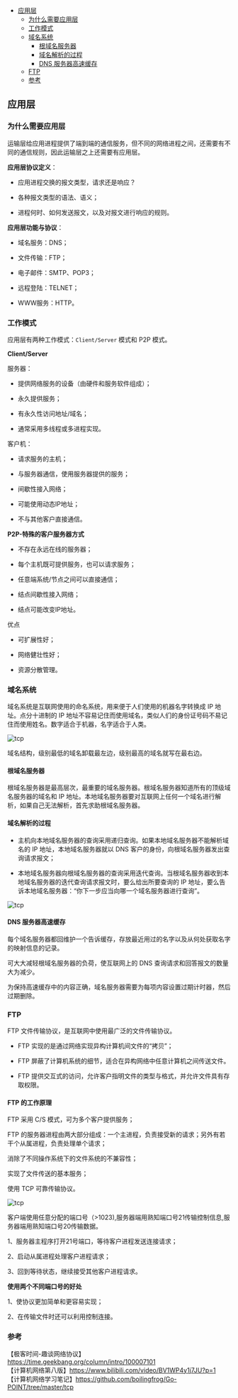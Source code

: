 <!-- START doctoc generated TOC please keep comment here to allow auto update -->
<!-- DON'T EDIT THIS SECTION, INSTEAD RE-RUN doctoc TO UPDATE -->

- [应用层](#%E5%BA%94%E7%94%A8%E5%B1%82)
  - [为什么需要应用层](#%E4%B8%BA%E4%BB%80%E4%B9%88%E9%9C%80%E8%A6%81%E5%BA%94%E7%94%A8%E5%B1%82)
  - [工作模式](#%E5%B7%A5%E4%BD%9C%E6%A8%A1%E5%BC%8F)
  - [域名系统](#%E5%9F%9F%E5%90%8D%E7%B3%BB%E7%BB%9F)
    - [根域名服务器](#%E6%A0%B9%E5%9F%9F%E5%90%8D%E6%9C%8D%E5%8A%A1%E5%99%A8)
    - [域名解析的过程](#%E5%9F%9F%E5%90%8D%E8%A7%A3%E6%9E%90%E7%9A%84%E8%BF%87%E7%A8%8B)
    - [DNS 服务器高速缓存](#dns-%E6%9C%8D%E5%8A%A1%E5%99%A8%E9%AB%98%E9%80%9F%E7%BC%93%E5%AD%98)
  - [FTP](#ftp)
  - [参考](#%E5%8F%82%E8%80%83)

<!-- END doctoc generated TOC please keep comment here to allow auto update -->

## 应用层

### 为什么需要应用层

运输层给应用进程提供了端到端的通信服务，但不同的网络进程之间，还需要有不同的通信规则，因此运输层之上还需要有应用层。   

**应用层协议定义**：  

- 应⽤进程交换的报⽂类型，请求还是响应？  

- 各种报⽂类型的语法、语义；  

- 进程何时、如何发送报⽂，以及对报⽂进⾏响应的规则。    

**应用层功能与协议**：   

- 域名服务：DNS；   

- ⽂件传输：FTP；   

- 电⼦邮件：SMTP、POP3；     

- 远程登陆：TELNET；    

- WWW服务：HTTP。   

### 工作模式

应用层有两种工作模式：`Client/Server` 模式和 P2P 模式。   

**Client/Server**  

服务器：  

- 提供⽹络服务的设备（由硬件和服务软件组成）；  

- 永久提供服务；   

- 有永久性访问地址/域名；  

- 通常采⽤多线程或多进程实现。  

客户机：  

- 请求服务的主机；  

- 与服务器通信，使⽤服务器提供的服务；  

- 间歇性接⼊⽹络；  

- 可能使⽤动态IP地址；  

- 不与其他客户直接通信。

**P2P-特殊的客户服务器⽅式**

- 不存在永远在线的服务器；  

- 每个主机既可提供服务，也可以请求服务；     

- 任意端系统/节点之间可以直接通信；   

- 结点间歇性接⼊⽹络；  

- 结点可能改变IP地址。  

优点  

- 可扩展性好；   

- ⽹络健壮性好；

- 资源分散管理。

### 域名系统

域名系统是互联网使用的命名系统，用来便于人们使用的机器名字转换成 IP 地址。点分⼗进制的 IP 地址不容易记住⽽使⽤域名，类似⼈们的身份证号码不易记住⽽使⽤姓名。数字适合于机器，名字适合于⼈类。  

<img src="/img/ip/ip-application-domain-class.jpg"  alt="tcp" />      

域名结构，级别最低的域名卸载最左边，级别最高的域名就写在最右边。   

#### 根域名服务器

根域名服务器是最高层次，最重要的域名服务器。根域名服务器知道所有的顶级域名服务器的域名和 IP 地址。本地域名服务器要对互联⽹上任何⼀个域名进⾏解析，如果⾃⼰⽆法解析，⾸先求助根域名服务器。  

#### 域名解析的过程

- 主机向本地域名服务器的查询采⽤递归查询。如果本地域名服务器不能解析域名的 IP 地址，本地域名服务器就以 DNS 客户的身份，向根域名服务器发出查询请求报⽂；  

- 本地域名服务器向根域名服务器的查询采⽤迭代查询。当根域名服务器收到本地域名服务器的迭代查询请求报⽂时，要么给出所要查询的 IP 地址，要么告诉本地域名服务器：“你下⼀步应当向哪⼀个域名服务器进⾏查询”。  

<img src="/img/ip/ip-application-domain-search.jpg"  alt="tcp" />      

#### DNS 服务器高速缓存

每个域名服务器都回维护一个告诉缓存，存放最近用过的名字以及从何处获取名字的映射信息的记录。  

可⼤⼤减轻根域名服务器的负荷，使互联⽹上的 DNS 查询请求和回答报⽂的数量⼤为减少。   

为保持高速缓存中的内容正确，域名服务器需要为每项内容设置过期计时器，然后过期删除。   

### FTP

FTP 文件传输协议，是互联网中使用最广泛的文件传输协议。   

- FTP 实现的是通过⽹络实现异构计算机间⽂件的“拷⻉”；   

- FTP 屏蔽了计算机系统的细节，适合在异构⽹络中任意计算机之间传送⽂件。   

- FTP 提供交互式的访问，允许客户指明⽂件的类型与格式，并允许⽂件具有存取权限。  

#### FTP 的工作原理

FTP 采⽤ C/S 模式，可为多个客户提供服务；  

FTP 的服务器进程由两⼤部分组成：⼀个主进程，负责接受新的请求；另外有若⼲个从属进程，负责处理单个请求；  

消除了不同操作系统下的⽂件系统的不兼容性；   

实现了⽂件传送的基本服务；     

使⽤ TCP 可靠传输协议。    

<img src="/img/ip/ip-application-ftp.jpg"  alt="tcp" />      

客户端使⽤任意分配的端⼝号（>1023),服务器端⽤熟知端⼝号21传输控制信息,服务器端⽤熟知端⼝号20传输数据。     

1、服务器主程序打开21号端⼝，等待客户进程发送连接请求；  

2、启动从属进程处理客户进程请求；  

3、回到等待状态，继续接受其他客户进程请求。     

**使⽤两个不同端⼝号的好处**   

1、使协议更加简单和更容易实现；  

2、在传输⽂件时还可以利⽤控制连接。  




### 参考

【极客时间-趣谈网络协议】https://time.geekbang.org/column/intro/100007101  
【计算机网络第八版】https://www.bilibili.com/video/BV1WP4y1j7JU?p=1  
【计算机网络学习笔记】https://github.com/boilingfrog/Go-POINT/tree/master/tcp  